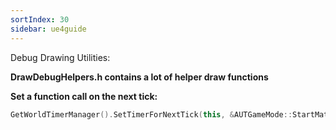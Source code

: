 ```yaml
---
sortIndex: 30
sidebar: ue4guide
---
```


Debug Drawing Utilities:

**DrawDebugHelpers.h contains a lot of helper draw functions**

**Set a function call on the next tick:**

```cpp
GetWorldTimerManager().SetTimerForNextTick(this, &AUTGameMode::StartMatch);
```
